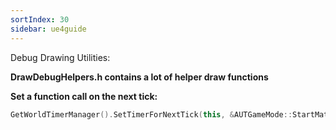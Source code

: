 ```yaml
---
sortIndex: 30
sidebar: ue4guide
---
```


Debug Drawing Utilities:

**DrawDebugHelpers.h contains a lot of helper draw functions**

**Set a function call on the next tick:**

```cpp
GetWorldTimerManager().SetTimerForNextTick(this, &AUTGameMode::StartMatch);
```
